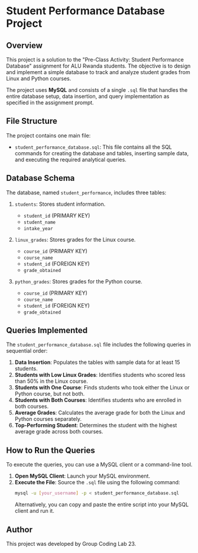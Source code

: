 # Student Performance Database Project

## Overview
This project is a solution to the "Pre-Class Activity: Student Performance Database" assignment for ALU Rwanda students. The objective is to design and implement a simple database to track and analyze student grades from Linux and Python courses.

The project uses **MySQL** and consists of a single `.sql` file that handles the entire database setup, data insertion, and query implementation as specified in the assignment prompt.

## File Structure
The project contains one main file:
- `student_performance_database.sql`: This file contains all the SQL commands for creating the database and tables, inserting sample data, and executing the required analytical queries.

## Database Schema
The database, named `student_performance`, includes three tables:

1.  `students`: Stores student information.
    - `student_id` (PRIMARY KEY)
    - `student_name`
    - `intake_year`

2.  `linux_grades`: Stores grades for the Linux course.
    - `course_id` (PRIMARY KEY)
    - `course_name`
    - `student_id` (FOREIGN KEY)
    - `grade_obtained`

3.  `python_grades`: Stores grades for the Python course.
    - `course_id` (PRIMARY KEY)
    - `course_name`
    - `student_id` (FOREIGN KEY)
    - `grade_obtained`

## Queries Implemented
The `student_performance_database.sql` file includes the following queries in sequential order:

1.  **Data Insertion**: Populates the tables with sample data for at least 15 students.
2.  **Students with Low Linux Grades**: Identifies students who scored less than 50% in the Linux course.
3.  **Students with One Course**: Finds students who took either the Linux or Python course, but not both.
4.  **Students with Both Courses**: Identifies students who are enrolled in both courses.
5.  **Average Grades**: Calculates the average grade for both the Linux and Python courses separately.
6.  **Top-Performing Student**: Determines the student with the highest average grade across both courses.

## How to Run the Queries
To execute the queries, you can use a MySQL client or a command-line tool.

1.  **Open MySQL Client**: Launch your MySQL environment.
2.  **Execute the File**: Source the `.sql` file using the following command:
    ```bash
    mysql -u [your_username] -p < student_performance_database.sql
    ```
    Alternatively, you can copy and paste the entire script into your MySQL client and run it.

## Author
This project was developed by Group Coding Lab 23.
